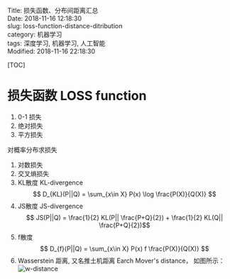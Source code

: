 Title: 损失函数、分布间距离汇总   
Date: 2018-11-16 12:18:30   
slug: loss-function-distance-ditribution   
category: 机器学习   
tags: 深度学习, 机器学习, 人工智能   
Modified: 2018-11-16 22:18:30

[TOC]

# 损失函数 LOSS function

1. 0-1 损失
2. 绝对损失
3. 平方损失

对概率分布求损失

1. 对数损失
2. 交叉熵损失 
3. KL散度 KL-divergence $$ D_{KL}(P||Q) = \sum_{x\in X} P(x) \log \frac{P(X)}{Q(X)} $$
4. JS散度 JS-divergence $$ JS(P||Q) = \frac{1}{2} KL(P|| \frac{P+Q}{2}) + \frac{1}{2} KL(Q|| \frac{P+Q}{2})$$
5. f散度 $$ D_{f}(P||Q) = \sum_{x\in X} P(x) f \frac{P(X)}{Q(X)} $$
6. Wasserstein 距离, 又名推土机距离 Earch Mover's distance， 如图所示： ![w-distance][wasserstein]


[wasserstein]: ./wasserstein.png  "wasserstein distance"

